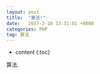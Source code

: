 ```yaml
---
layout: post
title:  "算法!"
date:   2017-2-10 13:31:01 +0800
categories: PHP
tag: 算法
---
```


* content
{:toc}


算法.
